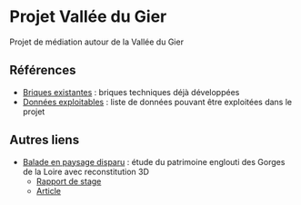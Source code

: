 # Projet Vallée du Gier

Projet de médiation autour de la Vallée du Gier

## Références

- [Briques existantes](./briques_existantes.md) : briques techniques déjà développées
- [Données exploitables](./) : liste de données pouvant être exploitées dans le projet

## Autres liens

- [Balade en paysage disparu](https://storymaps.arcgis.com/stories/92ab6531970842eb81db152e0f59e9ba) : étude du patrimoine englouti des Gorges de la Loire avec reconstitution 3D
  - [Rapport de stage](https://imu.universite-lyon.fr/wp-content/uploads/2018/05/Rapport_StageM1_NIOGRET_Pierre.pdf)
  - [Article](https://link.springer.com/epdf/10.1007/s41651-020-00072-5?sharing_token=jYCpbpdyou3Dj9mWmUWg3ve4RwlQNchNByi7wbcMAY5TV67T8HSkPMjfMw7hiStsHu3NPA-r0J8Oa5PiFoyE_79uu0JxWMyYXPr4jWAKeuKAyFwUsWTf-2NX9nJhPJTZpy8vW76STyCrEbxtiPG4cGB7PF7O6wvOtCssrve5Qzw=)
